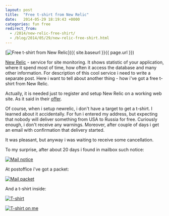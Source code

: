 ```yaml
---
layout: post
title:  "Free t-shirt from New Relic"
date:   2014-05-29 18:19:43 +0000
categories: fun free
redirect_from:
  - /2014/new-relic-free-shirt/
  - /blog/2014/05/29/new-relic-free-shirt.html
---
```


[![Free t-shirt from New Relic](/assets/images/posts/2014-05-29-new-relic-free-shirt/tshift_orig.png "Free t-shirt from New Relic")]({{ site.baseurl }}{{ page.url }})

[New Relic](http://newrelic.com/) - service for site monitoring. It shows statistic of your application, where it spend most of time, how often it access the database and many other information. For description of this cool service i need to write a separate post. Here i want to tell about another thing - how i've got a free t-shirt from New Relic.

Actually, it is needed just to register and setup New Relic on a working web site. As it said in their [offer](http://newrelic.com/lp/datanerd).

<!--more-->

Of course, when i setup newrelic, i don't have a target to get a t-shirt. I learned about it accidentally. For fun i entered my address, but expecting that nobody will deliver something from USA to Russia for free. Сuriously enough, i don't receive any warnings. Moreover, after couple of days i get an email with confirmation that delivery started.

It was pleasant, but anyway i was waiting to receive some cancellation.

To my surprise, after about 20 days i found in mailbox such notice:

[![Mail notice](http://img-fotki.yandex.ru/get/9667/85893628.92a/0_11c8f5_72ffdd69_L.jpg
 "Mail notice")](http://img-fotki.yandex.ru/get/9667/85893628.92a/0_11c8f5_72ffdd69_orig.jpg)

At postoffice i've got a packet:

[![Mail packet](http://img-fotki.yandex.ru/get/9651/85893628.92a/0_11c8f6_2297db59_L.jpg
 "Mail packet")](http://img-fotki.yandex.ru/get/9651/85893628.92a/0_11c8f6_2297db59_orig.jpg)

And a t-shirt inside:

[![T-shirt](http://img-fotki.yandex.ru/get/9666/85893628.92a/0_11c8f8_1e1c89_L.jpg
 "T-shirt")](http://img-fotki.yandex.ru/get/9666/85893628.92a/0_11c8f8_1e1c89_orig.jpg)

[![T-shirt on me](http://img-fotki.yandex.ru/get/5309/85893628.92a/0_11c8f9_3ce02d9f_L.jpg
 "T-shirt on me")](http://img-fotki.yandex.ru/get/5309/85893628.92a/0_11c8f9_3ce02d9f_orig.jpg)
